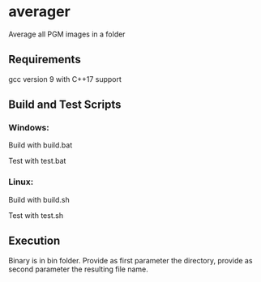 # averager
Average all PGM images in a folder
## Requirements
gcc version 9 with C++17 support

## Build and Test Scripts

### Windows:
Build with build.bat


Test with test.bat

### Linux:
Build with build.sh


Test with test.sh

## Execution
Binary is in bin folder. Provide as first parameter the directory, provide as second parameter the resulting file name.




